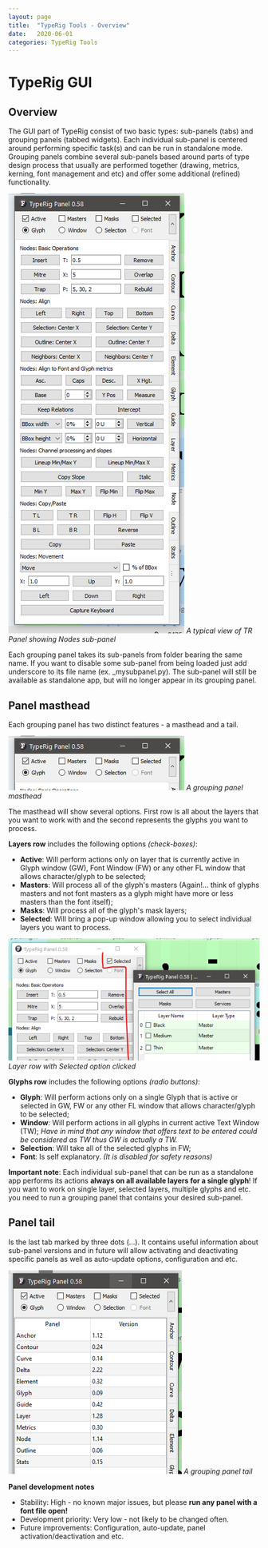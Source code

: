 ```yaml
---
layout: page
title:  "TypeRig Tools - Overview"
date:   2020-06-01
categories: TypeRig Tools
---
```


# TypeRig GUI 

## Overview
The GUI part of TypeRig consist of two basic types: sub-panels (tabs) and grouping panels (tabbed widgets). Each individual sub-panel is centered around performing specific task(s) and can be run in standalone mode. Grouping panels combine several sub-panels based around parts of type design process that usually are performed together (drawing, metrics, kerning, font management and etc) and offer some additional (refined) functionality. 

![](./img/TR-Node-Panel-00.png)
_A typical view of TR Panel showing Nodes sub-panel_

Each grouping panel takes its sub-panels from folder bearing the same name. If you want to disable some sub-panel from being loaded just add underscore to its file name (ex. _mysubpanel.py). The sub-panel will still be available as standalone app, but will no longer appear in its grouping panel.

## Panel masthead
Each grouping panel has two distinct features - a masthead and a tail. 

![](./img/TR-Masthead-00.png)
_A grouping panel masthead_

The masthead will show several options. First row is all about the layers that you want to work with and the second represents the glyphs you want to process.

**Layers row** includes the following options _(check-boxes)_:
- **Active**: Will perform actions only on layer that is currently active in Glyph window (GW), Font Window (FW) or any other FL window that allows character/glyph to be selected;
- **Masters**: Will process all of the glyph's masters (Again!... think of glyphs masters and not font masters as a glyph might have more or less masters than the font itself);
- **Masks**: Will process all of the glyph's mask layers;
- **Selected**: Will bring a pop-up window allowing you to select individual layers you want to process.

![](./img/TR-Masthead-01.png)
_Layer row with Selected option clicked_

**Glyphs row** includes the following options _(radio buttons)_:
- **Glyph**: Will perform actions only on a single Glyph that is active or selected in GW, FW or any other FL window that allows character/glyph to be selected;
- **Window**: Will perform actions in all glyphs in current active Text Window (TW); _Have in mind that any window that offers text to be entered could be considered as TW thus GW is actually a TW._
- **Selection**: Will take all of the selected glyphs in FW;
- **Font**: Is self explanatory. _(It is disabled for safety reasons)_

**Important note**: Each individual sub-panel that can be run as a standalone app performs its actions **always on all available layers for a single glyph**! If you want to work on single layer, selected layers, multiple glyphs and etc. you need to run a grouping panel that contains your desired sub-panel.

## Panel tail
Is the last tab marked by three dots (...). It contains useful information about sub-panel versions and in future will allow activating and deactivating specific panels as well as auto-update options, configuration and etc.

![](./img/TR-Masthead-03.png)
_A grouping panel tail_

**Panel development notes**
- Stability: High - no known major issues, but please **run any panel with a font file open!**
- Development priority: Very low - not likely to be changed often.
- Future improvements: Configuration, auto-update, panel activation/deactivation and etc.